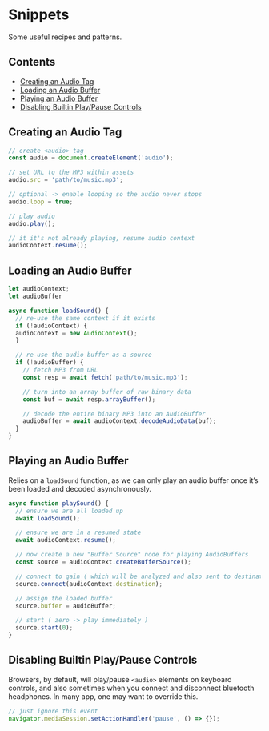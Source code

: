 # Snippets

Some useful recipes and patterns.


## Contents

-   [Creating an Audio Tag](#orgdd36ff8)
-   [Loading an Audio Buffer](#orgf9f736f)
-   [Playing an Audio Buffer](#orgddb30f7)
-   [Disabling Builtin Play/Pause Controls](#org997100a)


<a id="orgdd36ff8"></a>

## Creating an Audio Tag

```js
// create <audio> tag
const audio = document.createElement('audio');

// set URL to the MP3 within assets
audio.src = 'path/to/music.mp3';

// optional -> enable looping so the audio never stops
audio.loop = true;

// play audio
audio.play();

// it it's not already playing, resume audio context
audioContext.resume();
```


<a id="orgf9f736f"></a>

## Loading an Audio Buffer

```js
let audioContext;
let audioBuffer

async function loadSound() {
  // re-use the same context if it exists
  if (!audioContext) {
  audioContext = new AudioContext();
  }

  // re-use the audio buffer as a source
  if (!audioBuffer) {
    // fetch MP3 from URL
    const resp = await fetch('path/to/music.mp3');

    // turn into an array buffer of raw binary data
    const buf = await resp.arrayBuffer();

    // decode the entire binary MP3 into an AudioBuffer
    audioBuffer = await audioContext.decodeAudioData(buf);
  }
}
```


<a id="orgddb30f7"></a>

## Playing an Audio Buffer

Relies on a `loadSound` function, as we can only play an audio buffer once it&rsquo;s been loaded and decoded asynchronously.

```js
async function playSound() {
  // ensure we are all loaded up
  await loadSound();

  // ensure we are in a resumed state
  await audioContext.resume();

  // now create a new "Buffer Source" node for playing AudioBuffers
  const source = audioContext.createBufferSource();

  // connect to gain ( which will be analyzed and also sent to destination )
  source.connect(audioContext.destination);

  // assign the loaded buffer
  source.buffer = audioBuffer;

  // start ( zero -> play immediately )
  source.start(0);
}
```


<a id="org997100a"></a>

## Disabling Builtin Play/Pause Controls

Browsers, by default, will play/pause `<audio>` elements on keyboard controls, and also sometimes when you connect and disconnect bluetooth headphones. In many app, one may want to override this.

```js
// just ignore this event
navigator.mediaSession.setActionHandler('pause', () => {});
```
